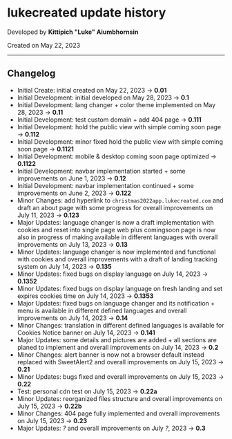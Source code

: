 # lukecreated update history

Developed by __Kittipich "Luke" Aiumbhornsin__

Created on May 22, 2023

---

## Changelog

- Initial Create: initial created on May 22, 2023 -> **0.01**
- Initial Development: initial developed on May 28, 2023 -> **0.1**
- Initial Development: lang changer + color theme implemented on May 28, 2023 -> **0.11**
- Initial Development: test custom domain + add 404 page -> **0.111**
- Initial Development: hold the public view with simple coming soon page -> **0.112**
- Initial Development: minor fixed hold the public view with simple coming soon page -> **0.1121**
- Initial Development: mobile & desktop coming soon page optimized -> **0.1122**
- Initial Development: navbar implementation started + some improvements on June 1, 2023 -> **0.12**
- Initial Development: navbar implementation continued + some improvements on June 2, 2023 -> **0.122**
- Minor Changes: add hyperlink to `christmas2022app.lukecreated.com` and draft an about page with some progress for overall improvements on July 11, 2023 -> **0.123**
- Major Updates: language changer is now a draft implementation with cookies and reset into single page web plus comingsoon page is now also in progress of making available in different languages with overall improvements on July 13, 2023 -> **0.13**
- Minor Updates: language changer is now implemented and functional with cookies and overall improvements with a draft of landing tracking system on July 14, 2023 -> **0.135**
- Minor Updates: fixed bugs on display language on July 14, 2023 -> **0.1352**
- Minor Updates: fixed bugs on display language on fresh landing and set expires cookies time on July 14, 2023 -> **0.1353**
- Major Updates: fixed bugs on language changer and its notification + menu is available in different defined languages and overall improvements on July 14, 2023 -> **0.14**
- Minor Changes: translation in different defined languages is available for Cookies Notice banner on July 14, 2023 -> **0.141**
- Major Updates: some details and pictures are added + all sections are planed to implement and overall improvements on July 14, 2023 -> **0.2**
- Minor Changes: alert banner is now not a browser default instead replaced with SweetAlert2 and overall improvements on July 15, 2023 -> **0.21**
- Minor Updates: bugs fixed and overall improvements on July 15, 2023 -> **0.22**
- Test: personal cdn test on July 15, 2023 -> **0.22a**
- Minor Updates: reorganized files structure and overall improvements on July 15, 2023 -> **0.22b**
- Minor Changes: 404 page fully implemented and overall improvements on July 15, 2023 -> **0.23**
- Major Updates: _?_ and overall improvements on July _?_, 2023 -> **0.3**
